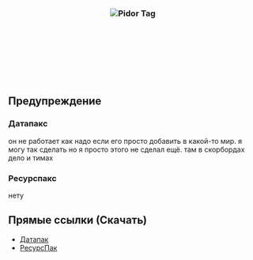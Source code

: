<h3 align="center"><img src="https://cdn.discordapp.com/attachments/829268304358277163/1134445515287822488/ny_shas.png" alt="Pidor Tag"></h3>

# ㅤ

### ㅤ

## Предупреждение
### Датапакс
он не работает как надо если его просто добавить в какой-то мир. я могу так сделать но я просто этого не сделал ещё. там в скорбордах дело и тимах
### Ресурспакс
нету

## Прямые ссылки (Скачать)
- [Датапак](https://github.com/artzab1103/lostyastag/raw/main/direct_link/datapack.zip)
- [РесурсПак](https://github.com/artzab1103/lostyastag/raw/main/direct_link/lostyas_tag_resources.zip)
